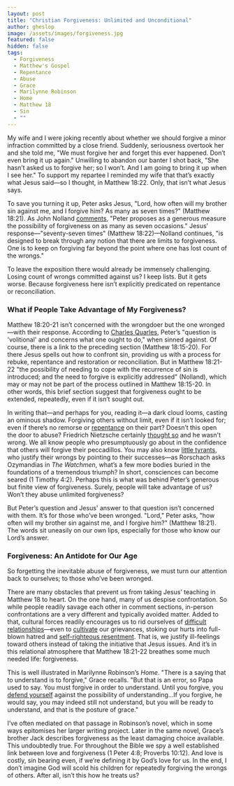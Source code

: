 ```yaml
---
layout: post
title: "Christian Forgiveness: Unlimited and Unconditional"
author: gheslop
image: /assets/images/forgiveness.jpg
featured: false
hidden: false
tags:
  - Forgiveness
  - Matthew's Gospel
  - Repentance
  - Abuse
  - Grace
  - Marilynne Robinson
  - Home
  - Matthew 18
  - Sin
  - ""
---
```

My wife and I were joking recently about whether we should forgive a minor infraction committed by a close friend. Suddenly, seriousness overtook her and she told me, "We must forgive her and forget this ever happened. Don’t even bring it up again." Unwilling to abandon our banter I shot back, "She hasn’t asked us to forgive her; so I won’t. And I am going to bring it up when I see her." To support my repartee I reminded my wife that that’s exactly what Jesus said—so I thought, in Matthew 18:22. Only, that isn’t what Jesus says.

To save you turning it up, Peter asks Jesus, "Lord, how often will my brother sin against me, and I forgive him? As many as seven times?" (Matthew 18:21). As John Nolland [comments](https://books.google.co.za/books/about/The_Gospel_of_Matthew.html?id=9cL_kpdUE-oC&redir_esc=y), "Peter proposes as a generous measure the possibility of forgiveness on as many as seven occasions." Jesus’ response—"seventy-seven times" (Matthew 18:22)—Nolland continues, "is designed to break through any notion that there are limits to forgiveness. One is to keep on forgiving far beyond the point where one has lost count of the wrongs."

To leave the exposition there would already be immensely challenging. Losing count of wrongs committed against us? I keep lists. But it gets worse. Because forgiveness here isn’t explicitly predicated on repentance or reconciliation.

### What if People Take Advantage of My Forgiveness?

Matthew 18:20-21 isn’t concerned with the wrongdoer but the one wronged—with their response. According to [Charles Quarles](https://www.amazon.com/Matthew-Exegetical-Guide-Greek-Testament/dp/1433676168), Peter’s "question is 'volitional' and concerns what one ought to do," when sinned against. Of course, there is a link to the preceding section (Matthew 18:15-20). For there Jesus spells out how to confront sin, providing us with a process for rebuke, repentance and restoration or reconciliation. But in Matthew 18:21-22 "the possibility of needing to cope with the recurrence of sin is introduced; and the need to forgive is explicitly addressed" (Nolland), which may or may not be part of the process outlined in Matthew 18:15-20. In other words, this brief section suggest that forgiveness ought to be extended, repeatedly, even if it isn’t sought out.

In writing that—and perhaps for you, reading it—a dark cloud looms, casting an ominous shadow. Forgiving others without limit, even if it isn’t looked for; even if there’s no remorse or [repentance](https://rekindle.co.za/content/2021-01-21-don-t-wait-for-the-rebuke-repent-of-your-sin) on their part? Doesn’t this open the door to abuse? Friedrich Nietzsche certainly [thought so](https://rekindle.co.za/content/2020-10-09-fridays-with-fred) and he wasn't wrong. We all know people who presumptuously go about in the confidence that others will forgive their peccadillos. You may also know [little tyrants](https://rekindle.co.za/content/2022-05-05-the-celebration-of-tyranny-in-pastoral-ministry), who justify their wrongs by pointing to their successes—as Rorschach asks Ozymandias in *The Watchmen*, what’s a few more bodies buried in the foundations of a tremendous triumph? In short, consciences can become seared (1 Timothy 4:2). Perhaps this is what was behind Peter’s generous but finite view of forgiveness. Surely, people will take advantage of us? Won’t they abuse unlimited forgiveness?

But Peter’s question and Jesus' answer to that question isn’t concerned with them. It’s for those who’ve been wronged. "Lord," Peter asks, "how often will my brother sin against me, and I forgive him?" (Matthew 18:21). The words sit uneasily on our own lips, especially for those who know our Lord’s answer.

### Forgiveness: An Antidote for Our Age

So forgetting the inevitable abuse of forgiveness, we must turn our attention back to ourselves; to those who’ve been wronged.

There are many obstacles that prevent us from taking Jesus’ teaching in Matthew 18 to heart. On the one hand, many of us despise confrontation. So while people readily savage each other in comment sections, in-person confrontations are a very different and typically avoided matter. Added to that, cultural forces readily encourages us to rid ourselves of [difficult relationships](https://rekindle.co.za/content/2021-08-11-costly-friendship)—even to [cultivate](https://rekindle.co.za/content/2020-07-31-fridays-with-fred) our grievances, stoking our hurts into full-blown hatred and [self-righteous resentment](https://rekindle.co.za/content/2021-09-15-rise-and-fall-of-mars-hill). That is, we justify ill-feelings toward others instead of taking the initiative that Jesus issues. And it’s in this relational atmosphere that Matthew 18:21-22 breathes some much needed life: forgiveness.

This is well illustrated in Marilynne Robinson’s *Home*. "There is a saying that to understand is to forgive," Grace recalls. "But that is an error, so Papa used to say. You must forgive in order to understand. Until you forgive, you [defend yourself](https://rekindle.co.za/content/2023-11-08-defensiveness) against the possibility of understanding…If you forgive, he would say, you may indeed still not understand, but you will be ready to understand, and that is the posture of grace."

I’ve often mediated on that passage in Robinson’s novel, which in some ways epitomises her larger writing project. Later in the same novel, Grace’s brother Jack describes forgiveness as the least damaging choice available. This undoubtedly true. For throughout the Bible we spy a well established link between love and forgiveness (1 Peter 4:8; Proverbs 10:12). And love is costly, sin bearing even, if we’re defining it by God’s love for us. In the end, I don’t imagine God will scold his children for repeatedly forgiving the wrongs of others. After all, isn’t this how he treats us?